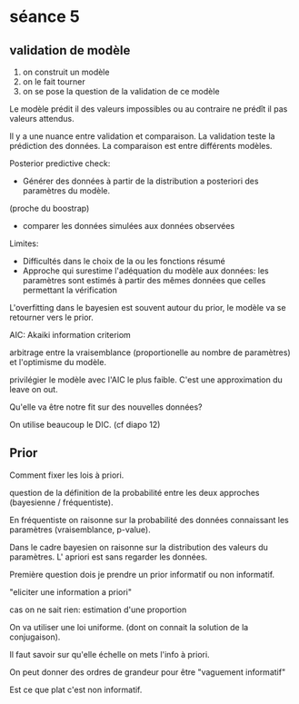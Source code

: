 # séance 5 

## validation de modèle 
 
1. on construit un modèle 
2. on le fait tourner
3. on se pose la question de la validation de ce modèle 

Le modèle prédit il des valeurs impossibles ou au contraire ne prédît il pas valeurs attendus. 

Il  y a une nuance entre validation et comparaison. La validation teste la prédiction des données. La comparaison est entre différents modèles. 

Posterior predictive check:

- Générer des données à partir de la distribution a posteriori des paramètres du modèle. 

(proche du boostrap)

- comparer les données simulées aux données observées


Limites: 
- Difficultés dans le choix de la ou les fonctions résumé
- Approche qui surestime l'adéquation du modèle aux données: les paramètres sont estimés à partir des mêmes données que celles permettant la vérification 

L'overfitting dans le bayesien est souvent autour du prior, le modèle va se retourner vers le prior. 


AIC: Akaiki information criteriom

arbitrage entre la vraisemblance (proportionelle au nombre de paramètres) et l'optimisme du modèle. 

privilégier le modèle avec l'AIC le plus faible. C'est une approximation du leave on out.

Qu'elle va être notre fit sur des nouvelles données?

On utilise beaucoup le DIC. (cf diapo 12)

## Prior

Comment fixer les lois à priori.

question de la définition de la probabilité entre les deux approches (bayesienne / fréquentiste).

En fréquentiste on raisonne sur la probabilité des données connaissant les paramètres (vraisemblance, p-value). 

Dans le cadre bayesien on raisonne sur la distribution des valeurs du paramètres. L' apriori est sans regarder les données.


Première question dois je prendre un prior informatif ou non informatif. 

"eliciter une information a priori"

cas on ne sait rien: estimation d'une proportion

On va utiliser une loi uniforme. (dont on connait la solution de la conjugaison).

Il faut savoir sur qu'elle échelle on mets l'info à priori. 

On peut donner des ordres de grandeur pour être "vaguement informatif"

Est ce que plat c'est non informatif. 

